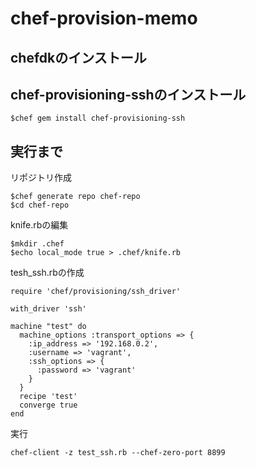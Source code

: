 # chef-provision-memo

## chefdkのインストール

## chef-provisioning-sshのインストール

```
$chef gem install chef-provisioning-ssh
```

## 実行まで

リポジトリ作成
```
$chef generate repo chef-repo
$cd chef-repo
```

knife.rbの編集
```
$mkdir .chef
$echo local_mode true > .chef/knife.rb
```

tesh_ssh.rbの作成
```
require 'chef/provisioning/ssh_driver'

with_driver 'ssh'

machine "test" do
  machine_options :transport_options => {
    :ip_address => '192.168.0.2',
    :username => 'vagrant',
    :ssh_options => {
      :password => 'vagrant'
    }
  }
  recipe 'test'
  converge true
end
```

実行
```
chef-client -z test_ssh.rb --chef-zero-port 8899
```
